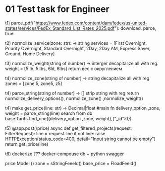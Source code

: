 # 01 Test task for Engineer

t1) parce_pdf("https://www.fedex.com/content/dam/fedex/us-united-states/services/FedEx_Standard_List_Rates_2025.pdf"):
        download, parce, true

t2) normolize_service(zone: str): -> string
      services = [First Overnight, Priority Overnight, Standard Overnight, 2Day, 2Day AM, Express Saver, Ground, Home Delivery]

t3) normolize_weight(string of number) -> interger
      decapitalize all with reg.
      weight = [5 lb, 5 lbs, 6ld, 6lbs] 
      return вес с округлением
      
t4) normolize_zone(string of number) -> string
      decapitalize all with reg.
      zones = [zone 5, zone5, z5]
      
t4) parce_string(string of number) -> []
       strip string with reg
       return normolize_delivery_options(), normolize_zone() ,normolize_weight()

t4) make get_price(line: str) -> Decimal|float
        #main fn
        delivery_option ,zone, weight = parce_string(line)
        search from db base.Tarifs.find_one({delivery_option ,zone, weight},{"_id":0})
        
t5) @app.post(/price) 
async def get_filtered_projects(request: FilterRequest):
    line = request.line
    if not line:
       raise HTTPException(status_code=400, detail="Input string cannot be empty")
    return get_price(line)

t6) dockerize ??? docker-compouse db + python swagger

 

price Model ()
  zone = sStringFeeeld()
  base_price = FloadFeeld()
